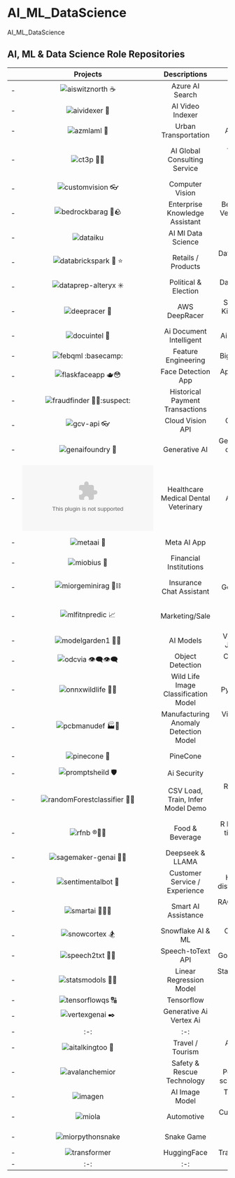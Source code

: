 # AI_ML_DataScience
AI_ML_DataScience


## AI, ML & Data Science Role Repositories


| | Projects | Descriptions | Topics | 
| - | :-: | :-: | :-: |
| - | ![aiswitznorth ☕](https://github.com/miozilla/aiswitznorth) | Azure AI Search | Index |
| - | ![aividexer 📇](https://github.com/miozilla/aividexer) | AI Video Indexer | Ai video indexer |
| - | ![azmlaml 🔬](https://github.com/miozilla/azmlaml) | Urban Transportation | Azure ml, automated ml |
| - | ![ct3p 🍃🐑](https://github.com/miozilla/ct3p) | AI Global Consulting Service | Amazon Comprehend, Textract, Translate, Transcribe, Polly, SageMaker AI, S3 |
| - | ![customvision 👓 ](https://github.com/miozilla/customvision) | Computer Vision | Custom Vision |
| - | ![bedrockbarag 🛌🪨](https://github.com/miozilla/bedrockbarag) | Enterprise Knowledge Assistant | Bedrock, KB, RAG, Text to Vector, OpenSearch, nova, titan embeddings |
| - | ![dataiku](https://github.com/miozilla/dataiku) | AI Ml Data Science | Dataiku |
| - | ![databrickspark 🧱 ⭐](https://github.com/miozilla/databrickspark)  | Retails / Products | Databricks, apache-spark-cluster, azure, hive-metastore, pyspark |
| - | ![dataprep-alteryx ✳️](https://github.com/miozilla/dataprep-alteryx) | Political & Election | DataPrep, Alteryx, Trifacta, Wrangle, Recipe |
| - | ![deepracer 🚙](https://github.com/miozilla/deepracer) | AWS DeepRacer | SageMaker, RoboMaker, Kinesis Video Stream, S3, CloudWatch |
| - | ![docuintel 📑](https://github.com/miozilla/docuintel) | Ai Document Intelligent | Ai-document-intelligence |
| - | ![febqml :basecamp:](https://github.com/miozilla/febqml) | Feature Engineering | BigQueryMachineLearning |
| - | ![flaskfaceapp 🫖😳](https://github.com/miozilla/flaskfaceapp) | Face Detection App | App Engine, Python, Flask, Vision, GCP, Web |
| - | ![fraudfinder 🔎😈:suspect:](https://github.com/miozilla/fraudfinder) | Historical Payment Transactions | Fraud Detection, EDA, Feature Store, Model Registry |
| - | ![gcv-api 👓](https://github.com/miozilla/gcv-api) | Cloud Vision API | GCP, detect face, label, landmark |
| - | ![genaifoundry 💬](https://github.com/miozilla/genaifoundry) | Generative AI | Genai-chatbot, ai-foundry, chat-playground, gpt4, genai |
| - | ![heamedenvet.ai 😷](https://github.com/miozilla/heamedenvet.ai) | Healthcare Medical Dental Veterinary | Azure AI Agent Service |
| - | ![metaai 🛟](https://github.com/miozilla/metaai) | Meta AI App | Formerly Meta View, Llama4 |
| - | ![miobius 🎱](https://github.com/miozilla/miobius) | Financial Institutions   | Artificial Intelligence Content Management               |
| - | ![miorgeminirag 🦜⛓️](https://github.com/miozilla/miorgeminirag) | Insurance Chat Assistant | RAG, MongoDB Atlas, Google Cloud, Langchain, Angular |
| - | ![mlfitnpredic 📈](https://github.com/miozilla/mlfitnpredic) | Marketing/Sale | ML Modeling, sklearn, Regression Tree, Fit, Prediction |
| - | ![modelgarden1 🎎🎍](https://github.com/miozilla/modelgarden1) | AI Models | Vertex AI, Model Garden, JAX OWL-ViT v2, BERT | 
| - | ![odcvia 👁️‍🗨️👁️‍🗨️](https://github.com/miozilla/odcvia) | Object Detection | Obj-detection, CV, img-analysis, ai-vision |
| - | ![onnxwildlife 🐻🦢](https://github.com/miozilla/onnxwildlife) | Wild Life Image Classification Model | PyTorch, ONNX, BigQuery | 
| - | ![pcbmanudef 🏭🤖](https://github.com/miozilla/pcbmanudef) | Manufacturing Anomaly Detection Model | Visual Inspection AI, PCB, Assembly Inspection, Defect, Industrial Automation |
| - | ![pinecone 🍍](https://github.com/miozilla/pinecone) | PineCone | Embeddings, Vector, Pinecone |
| - | ![promptsheild 🛡️](https://github.com/miozilla/promptsheild) | Ai Security | Content-safety |
| - | ![randomForestclassifier 🌸🌳](https://github.com/miozilla/RandomForestClassifier) | CSV Load, Train, Infer Model Demo | RandomForestClassifier, sklearn.ensemble, train_test_split, accuracy_score, flask |
| - | ![rfnb ®️🍫🧋](https://github.com/miozilla/rfnb) | Food & Beverage | R Programming Language, tidyverse, ggplot, tibble, kaggle |
| - | ![sagemaker-genai 🐋🐪](https://github.com/miozilla/sagemaker-genai) | Deepseek & LLAMA | Sagemaker, genai, llm model, python sdk |
| - | ![sentimentalbot 🤗](https://github.com/miozilla/sentimentalbot) | Customer Service / Experience | Huggingface, streamlit, distilbert, torch, transformer |
| - | ![smartai 👨‍🦼🛬](https://github.com/miozilla/smartai) | Smart AI Assistance | RAG, Bedrock, OpenSearch, Lambda, KB, Agent, Dynamodb |
| - | ![snowcortex 🏂](https://github.com/miozilla/snowcortex) | Snowflake AI & ML | Cortex, Gemma, Jamba, Llama |
| - | ![speech2txt 🦻📑](https://github.com/miozilla/speech2txt) | Speech-toText API | Google Speech Recognition |
| - | ![statsmodols 👢📐](https://github.com/miozilla/statsmodols) | Linear Regression Model | Statsmodels.formula.api.ols, Train, Fit, Pandas, Matplotlib, Statistics |
| - | ![tensorflowqs 🔠](https://github.com/miozilla/tensorflowqs) | Tensorflow | Vertex-ai |
| - | ![vertexgenai ✒️](https://github.com/miozilla/vertexgenai) | Generative Ai Vertex Ai | vertex-ai, gen-ai |
| - | :-: | :-: | :-: |
| - | ![aitalkingtoo 🦚](https://github.com/miozilla/aitalkingtoo) | Travel / Tourism | Ai, translate, speech [In Progress...] |
| - | ![avalanchemior](https://github.com/miozilla/avalanchemior) | Safety & Rescue Technology | Optimize Model Performance, ROC, AUC, scikit-learn [In Progress...] |
| - | ![imagen](https://github.com/miozilla/imagen) | AI Image Model | Text-to-image diffusion model [In Progress...] |
| - | ![miola](https://github.com/miozilla/miola) | Automotive | Custom Model, TensorFlow [In Progress...] |
| - | ![miorpythonsnake](https://github.com/miozilla/miorpythonsnake) | Snake Game | Pygame, Qwen [In Progress...] |
| - | ![transformer](https://github.com/miozilla/transformer) | HuggingFace | Transformer [In Progress...] |
| - | :-: | :-: | :-: |

